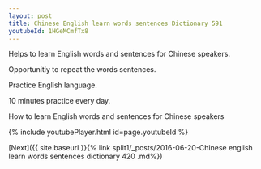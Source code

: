 ```yaml
---
layout: post
title: Chinese English learn words sentences Dictionary 591 
youtubeId: 1HGeMCmfTx8
---
```

 
 
Helps to learn English words and sentences for Chinese speakers.

Opportunitiy to repeat the words sentences. 

Practice English language. 
 
10 minutes practice every day. 
 
How to learn English words and sentences for Chinese speakers 
 
{% include youtubePlayer.html id=page.youtubeId %}
 
 
[Next]({{ site.baseurl }}{% link  split1/_posts/2016-06-20-Chinese english learn words sentences dictionary 420 .md%})
 
